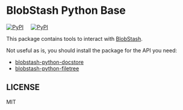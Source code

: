 # BlobStash Python Base

[![PyPI](https://img.shields.io/pypi/v/blobstash-base.svg)](https://pypi.python.org/pypi/blobstash-base)
&nbsp; &nbsp; [![PyPI](https://img.shields.io/pypi/pyversions/blobstash-base.svg)](https://pypi.python.org/pypi/blobstash-base)

This package contains tools to interact with [BlobStash](https://github.com/tsileo/blobstash).

Not useful as is, you should install the package for the API you need:

 - [blobstash-python-docstore](https://github.com/tsileo/blobstash-python-docstore)
 - [blobstash-python-filetree](https://github.com/tsileo/blobstash-python-filetree)


## LICENSE

MIT
